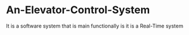 # An-Elevator-Control-System
It is a software system that is main functionally is it is a Real-Time system 
